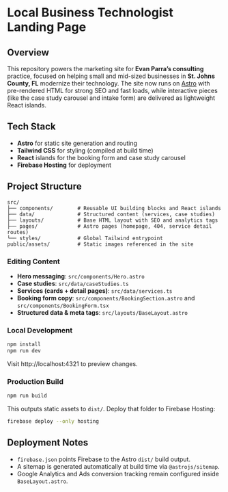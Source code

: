# Local Business Technologist Landing Page

## Overview
This repository powers the marketing site for **Evan Parra’s consulting** practice, focused on helping small and mid-sized businesses in **St. Johns County, FL** modernize their technology. The site now runs on [Astro](https://astro.build/) with pre-rendered HTML for strong SEO and fast loads, while interactive pieces (like the case study carousel and intake form) are delivered as lightweight React islands.

## Tech Stack
- **Astro** for static site generation and routing
- **Tailwind CSS** for styling (compiled at build time)
- **React** islands for the booking form and case study carousel
- **Firebase Hosting** for deployment

## Project Structure
```
src/
├── components/        # Reusable UI building blocks and React islands
├── data/              # Structured content (services, case studies)
├── layouts/           # Base HTML layout with SEO and analytics tags
├── pages/             # Astro pages (homepage, 404, service detail routes)
└── styles/            # Global Tailwind entrypoint
public/assets/         # Static images referenced in the site
```

### Editing Content
- **Hero messaging**: `src/components/Hero.astro`
- **Case studies**: `src/data/caseStudies.ts`
- **Services (cards + detail pages)**: `src/data/services.ts`
- **Booking form copy**: `src/components/BookingSection.astro` and `src/components/BookingForm.tsx`
- **Structured data & meta tags**: `src/layouts/BaseLayout.astro`

### Local Development
```bash
npm install
npm run dev
```
Visit http://localhost:4321 to preview changes.

### Production Build
```bash
npm run build
```
This outputs static assets to `dist/`. Deploy that folder to Firebase Hosting:

```bash
firebase deploy --only hosting
```

## Deployment Notes
- `firebase.json` points Firebase to the Astro `dist/` build output.
- A sitemap is generated automatically at build time via `@astrojs/sitemap`.
- Google Analytics and Ads conversion tracking remain configured inside `BaseLayout.astro`.
